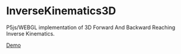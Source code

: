 # InverseKinematics3D
P5js/WEBGL implementation of 3D Forward And Backward Reaching Inverse Kinematics.

[Demo](http://siroi.co.in/apps/InverseKinematics3D/)
